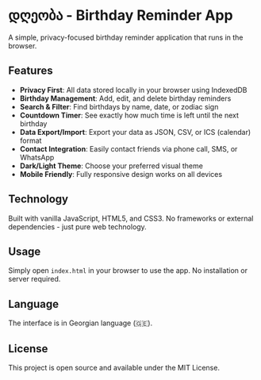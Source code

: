 # დღეობა - Birthday Reminder App

A simple, privacy-focused birthday reminder application that runs in the browser.

## Features

- **Privacy First**: All data stored locally in your browser using IndexedDB
- **Birthday Management**: Add, edit, and delete birthday reminders
- **Search & Filter**: Find birthdays by name, date, or zodiac sign
- **Countdown Timer**: See exactly how much time is left until the next birthday
- **Data Export/Import**: Export your data as JSON, CSV, or ICS (calendar) format
- **Contact Integration**: Easily contact friends via phone call, SMS, or WhatsApp
- **Dark/Light Theme**: Choose your preferred visual theme
- **Mobile Friendly**: Fully responsive design works on all devices

## Technology

Built with vanilla JavaScript, HTML5, and CSS3. No frameworks or external dependencies - just pure web technology.

## Usage

Simply open `index.html` in your browser to use the app. No installation or server required.

## Language

The interface is in Georgian language (🇬🇪).

## License

This project is open source and available under the MIT License. 